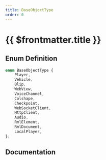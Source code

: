 ```yaml
---
title: BaseObjectType
order: 0
---
```


# {{ $frontmatter.title }}

<!--@include: ./baseObjectType_partial_header.md-->

## Enum Definition

```ts
enum BaseObjectType {
    Player,
    Vehicle,
    Blip,
    WebView,
    VoiceChannel,
    Colshape,
    Checkpoint,
    WebSocketClient,
    HttpClient,
    Audio,
    RmlElement,
    RmlDocument,
    LocalPlayer,
};
```

## Documentation

<!--@include: ./baseObjectType_partial_footer.md-->

